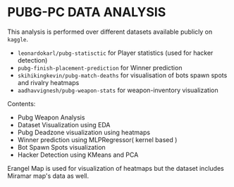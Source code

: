 # PUBG-PC DATA ANALYSIS

This analysis is performed over different datasets available publicly on `kaggle`.<br/>

- `leonardokarl/pubg-statisctic` for Player statistics (used for hacker detection)
- `pubg-finish-placement-prediction` for Winner prediction
- `skihikingkevin/pubg-match-deaths` for visualisation of bots spawn spots and rivalry heatmaps
- `aadhavvignesh/pubg-weapon-stats` for weapon-inventory visualization

Contents:

- Pubg Weapon Analysis
- Dataset Visualization using EDA
- Pubg Deadzone visualization using heatmaps
- Winner prediction using MLPRegressor( kernel based )
- Bot Spawn Spots visualization
- Hacker Detection using KMeans and PCA

Erangel Map is used for visualization of heatmaps but the dataset includes Miramar map's data as well.
